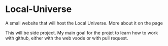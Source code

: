 # Local-Universe
A small website that will host the Local Universe. More about it on the page

This will be side project. My main goal for the projct to learn how to work with github, either with the web vsode or with pull request. 
